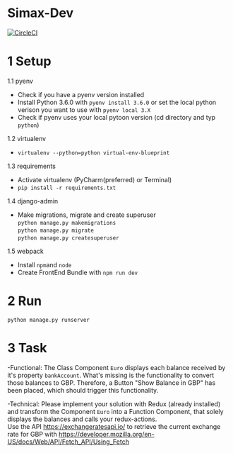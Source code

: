 # Simax-Dev
[![CircleCI](https://circleci.com/gh/m31415/django-rest-react-redux-blueprint.svg?style=svg)](https://circleci.com/gh/m31415/django-rest-react-redux-blueprint)



# 1 Setup

1.1 pyenv
* Check if you have a pyenv version installed </br>
* Install Python 3.6.0 with ```pyenv install 3.6.0``` or set the local python verison you want to use with 
```pyenv local 3.X```
* Check if pyenv uses your local pytoon version (cd directory and typ ```python```)

1.2 virtualenv
* ```virtualenv --python=python virtual-env-blueprint```

1.3 requirements
* Activate virtualenv (PyCharm(preferred) or Terminal)
* ```pip install -r requirements.txt```

1.4 django-admin
* Make migrations, migrate and create superuser </br>
```python manage.py makemigrations``` </br>
```python manage.py migrate``` </br>
```python manage.py createsuperuser```

1.5 webpack
* Install ```npm```and ```node```
* Create FrontEnd Bundle with ```npm run dev```

# 2 Run
```python manage.py runserver```

# 3 Task

-Functional:
The Class Component  ```Euro``` displays each balance received by it's property ```bankAccount```. What's missing is the functionality to convert those balances to GBP. Therefore, a Button "Show Balance in GBP" has been placed, which should trigger this functionality.

-Technical:
Please implement your solution with Redux (already installed) and transform the Component ```Euro``` into a Function Component, that solely displays the balances and calls your redux-actions. </br>
Use the API https://exchangeratesapi.io/ to retrieve the current exchange rate for GBP with https://developer.mozilla.org/en-US/docs/Web/API/Fetch_API/Using_Fetch
